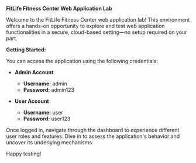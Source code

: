 **FitLife Fitness Center Web Application Lab**

Welcome to the FitLife Fitness Center web application lab! This environment offers a hands-on opportunity to explore and test web application functionalities in a secure, cloud-based setting—no setup required on your part.

**Getting Started:**

You can access the application using the following credentials:

- **Admin Account**
  - **Username:** admin
  - **Password:** admin123

- **User Account**
  - **Username:** user
  - **Password:** user123

Once logged in, navigate through the dashboard to experience different user roles and features. Dive in to assess the application's behavior and uncover its underlying mechanisms.

Happy testing!